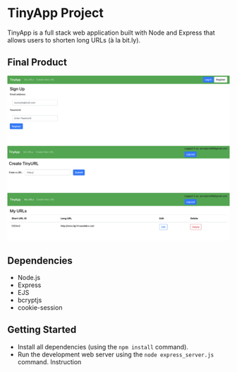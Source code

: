 # TinyApp Project

TinyApp is a full stack web application built with Node and Express that allows users to shorten long URLs (à la bit.ly).

## Final Product

!["Registration Page"](./docs/TinyApp_Registration_Page.png)
!["Create URL Page"](./docs/TinyApp_Create_URL.png)
!["URL Home Page"](./docs/TinyApp_URLs.png)

## Dependencies

- Node.js
- Express
- EJS
- bcryptjs
- cookie-session

## Getting Started

- Install all dependencies (using the `npm install` command).
- Run the development web server using the `node express_server.js` command.
Instruction
